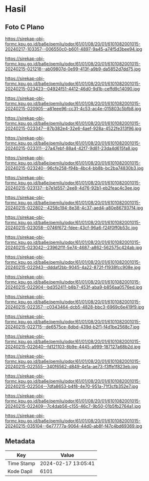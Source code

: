 # Hasil

## Foto C Plano

https://sirekap-obj-formc.kpu.go.id/ba6e/pemilu/pdpr/61/01/08/20/01/6101082001015-20240217-103357--006550c0-b601-4897-9a45-a74f5d3bee94.jpg

https://sirekap-obj-formc.kpu.go.id/ba6e/pemilu/pdpr/61/01/08/20/01/6101082001015-20240215-021218--ab09807d-0e99-413f-a9b9-da5852d7dd75.jpg

https://sirekap-obj-formc.kpu.go.id/ba6e/pemilu/pdpr/61/01/08/20/01/6101082001015-20240215-023423--04924f51-4412-46d0-9d1b-ceffd9c14090.jpg

https://sirekap-obj-formc.kpu.go.id/ba6e/pemilu/pdpr/61/01/08/20/01/6101082001015-20240215-020905--a81eee96-cc31-4c53-ac4e-015803c5bfb8.jpg

https://sirekap-obj-formc.kpu.go.id/ba6e/pemilu/pdpr/61/01/08/20/01/6101082001015-20240215-023347--87b382e4-32e6-4aef-928a-4522fe313f96.jpg

https://sirekap-obj-formc.kpu.go.id/ba6e/pemilu/pdpr/61/01/08/20/01/6101082001015-20240215-023311--27a47ebf-88a4-42f7-9d81-23da4d615fa8.jpg

https://sirekap-obj-formc.kpu.go.id/ba6e/pemilu/pdpr/61/01/08/20/01/6101082001015-20240215-023240--96cfe258-f94b-4bc4-bb8b-bc2ba74830b3.jpg

https://sirekap-obj-formc.kpu.go.id/ba6e/pemilu/pdpr/61/01/08/20/01/6101082001015-20240215-023137--b7e1d557-2ee8-4d76-92b1-eb2feac4c3ee.jpg

https://sirekap-obj-formc.kpu.go.id/ba6e/pemilu/pdpr/61/01/08/20/01/6101082001015-20240215-022802--4258c194-8e38-4c37-aed4-a80e867937f4.jpg

https://sirekap-obj-formc.kpu.go.id/ba6e/pemilu/pdpr/61/01/08/20/01/6101082001015-20240215-023058--0746f672-fdee-43cf-96a6-f24f0ff0b53c.jpg

https://sirekap-obj-formc.kpu.go.id/ba6e/pemilu/pdpr/61/01/08/20/01/6101082001015-20240215-023042--23962f1f-5e74-4687-a862-562575c424ab.jpg

https://sirekap-obj-formc.kpu.go.id/ba6e/pemilu/pdpr/61/01/08/20/01/6101082001015-20240215-022943--dddaf2bb-9045-4a22-872f-f1938fcc908e.jpg

https://sirekap-obj-formc.kpu.go.id/ba6e/pemilu/pdpr/61/01/08/20/01/6101082001015-20240215-022904--bd352411-b8b7-453f-aba9-b856aa0576ed.jpg

https://sirekap-obj-formc.kpu.go.id/ba6e/pemilu/pdpr/61/01/08/20/01/6101082001015-20240215-022357--c0343464-dcb5-4828-bbc3-6969c6e419f9.jpg

https://sirekap-obj-formc.kpu.go.id/ba6e/pemilu/pdpr/61/01/08/20/01/6101082001015-20240215-022715--de6575ce-8dbd-439d-b2f1-f4d1be2568c7.jpg

https://sirekap-obj-formc.kpu.go.id/ba6e/pemilu/pdpr/61/01/08/20/01/6101082001015-20240215-022640--fd121103-8b9e-4445-a999-187127a68b2d.jpg

https://sirekap-obj-formc.kpu.go.id/ba6e/pemilu/pdpr/61/01/08/20/01/6101082001015-20240215-022555--340f6562-d849-4e1a-ae73-f3ffe1f823eb.jpg

https://sirekap-obj-formc.kpu.go.id/ba6e/pemilu/pdpr/61/01/08/20/01/6101082001015-20240215-022504--7dfa8653-b4f8-4e70-951a-71f3cfb352e7.jpg

https://sirekap-obj-formc.kpu.go.id/ba6e/pemilu/pdpr/61/01/08/20/01/6101082001015-20240215-022409--7c4dab56-c155-46c7-9b50-01b5fb2764a1.jpg

https://sirekap-obj-formc.kpu.go.id/ba6e/pemilu/pdpr/61/01/08/20/01/6101082001015-20240215-035104--6e77777a-9064-44d0-ab8f-f47c4bd69369.jpg


## Metadata

| Key        | Value               |
| ---------- | ------------------- |
| Time Stamp | 2024-02-17 13:05:41 |
| Kode Dapil | 6101                |



